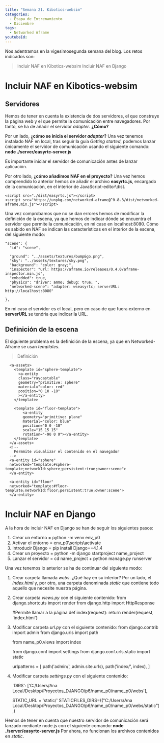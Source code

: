 ```yaml
---
title: "Semana 21. Kibotics-websim"
categories:
  - Etapa de Entrenamiento
  - Diciembre
tags:
  - Networked Aframe
youtubeId: 
---
```


Nos adentramos en la vigesimosegunda semana del blog. Los retos indicados son:

> Incluir NAF en Kibotics-websim
> Incluir NAF en Django


# Incluir NAF en Kibotics-websim

## Servidores

Hemos de tener en cuenta la existencia de dos servidores, el que construye la página web y el que permite la comunicación entre navegadores. Por tanto, se ha de añadir el servidor *adapter*. **¿Cómo?**

Por un lado, **¿cómo se inicia el servidor *adapter*?** Una vez tenemos instalado NAF en local, tras seguir la guía *Getting started*, podemos lanzar únicamente el servidor de comunicación usando el siguiente comando: **node ./server/easyrtc-server.js** 

Es importante iniciar el servidor de comunicación antes de lanzar aplicación. 

Por otro lado, **¿cómo añadimos NAF en el proyecto?** Una vez hemos comprendido lo anterior hemos de añadir el archivo **easyrtc.js**, encargado de la comunicación, en el interior de JavaScript-editor\dist. 

    <script src="./dist/easyrtc.js"></script> 
    <script src="https://unpkg.com/networked-aframe@^0.8.3/dist/networked-aframe.min.js"></script>

Una vez comprobamos que no se dan errores hemos de modificar la definición de la escena, ya que hemos de indicar dónde se encuentra el servidor que permite la comunicación, en mi caso en localhost:8080. Cómo es sabido en NAF se indican las características en el interior de la escena, del siguiente modo:

    "scene": {
      "id": "scene",
      
      "ground": "../assets/textures/bump&go.png",
      "sky": "../assets/textures/sky.png",
      "background": "color: gray;",
      "inspector": "url: https://aframe.io/releases/0.4.0/aframe-inspector.min.js",
      "embedded": true,
      "physics": "driver: ammo; debug: true; ",
      "networked-scene": "adapter: wseasyrtc; serverURL: http://localhost:8080"
      
    },

En mi caso el servidor es el local, pero en caso de que fuera externo en **serverURL** se tendría que indicar la URL. 

## Definición de la escena 

El siguiente problema es la definición de la escena, ya que en Networked-Aframe se usan *templates*. 

> Definición 

      <a-assets>
        <template id="sphere-template">
          <a-entity 
          class="raycastable" 
          geometry="primitive: sphere" 
          material="color: red" 
          position="0 10 -10" 
          ></a-entity>
        </template>

        <template id="floor-template">
            <a-entity
            geometry="primitive: plane" 
            material="color: blue" 
            position="0 0 -10"
            scale="15 15 15"
            rotation="-90 0 0"></a-entity>
        </template>
      </a-assets>
      <!--
        Permmite visualizar el contenido en el navegador
      -->
      <a-entity id="sphere" 
      networked="template:#sphere-template;networkId:sphere;persistent:true;owner:scene">
      </a-entity>

      <a-entity id="floor" 
      networked="template:#floor-template;networkId:floor;persistent:true;owner:scene">
      </a-entity>
      

# Incluir NAF en Django

A la hora de incluir NAF en Django se han de seguir los siguientes pasos:

1. Crear un entorno = python -m venv env_p0
2. Activar el entorno = env_p0\scripts\activate
3. Introducir Django = pip install Django==4.1.4
4. Crear un proyecto = python -m django startproject name_project
5. Lanzar el servidor = cd name_project + python manage.py runserver 

Una vez tenemos lo anterior se ha de continuar del siguiente modo:

1. Crear carpeta llamada *webs*. ¿Qué hay en su interior? Por un lado, el *index.html* y, por otro, una carpeta denominada *static* que contiene todo aquello que necesite nuestra página. 
2. Crear carpeta *views.py* con el siguiente contenido: 
      from django.shortcuts import render
      from django.http import HttpResponse 

      #Permite llamar a la página
      def index(request):
          return render(request, 'index.html')
3. Modificar carpeta *url.py* con el siguiente contenido:
      from django.contrib import admin
      from django.urls import path

      from name_p0.views import index 

      from django.conf import settings
      from django.conf.urls.static import static

      urlpatterns = [
          path('admin/', admin.site.urls),
          path('index/', index),
      ]
4. Modificar carpeta *settings.py* con el siguiente contenido:

    'DIRS': ['C:/Users/Ana Local/Desktop/Proyectos_DJANGO/p6/name_p0/name_p0/webs'],


      STATIC_URL = 'static/'
      STATICFILES_DIRS=(("C:/Users/Ana Local/Desktop/Proyectos_DJANGO/p6/name_p0/name_p0/webs/static"),)

Hemos de tener en cuenta que nuestro servidor de comunicación será lanzado mediante node.js con el siguiente comando: **node ./server/easyrtc-server.js**
Por ahora, no funcionan los archivos contenidos en *static*. 
